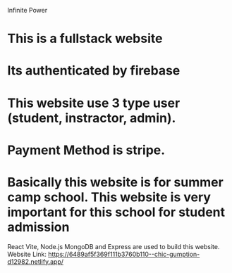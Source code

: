 Infinite Power
# This is a fullstack website
# Its authenticated by firebase
# This website use 3 type user (student, instractor, admin).
# Payment Method is stripe. 
# Basically this website is for summer camp school. This website is very important for this school for student admission
React Vite, Node.js MongoDB and Express are used to build this website.
Website Link: https://6489af5f369f111b3760b110--chic-gumption-d12982.netlify.app/